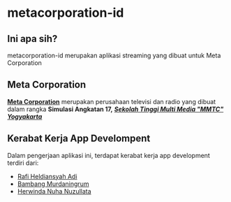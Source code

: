 # metacorporation-id

## Ini apa sih?
metacorporation-id merupakan aplikasi streaming yang dibuat untuk Meta Corporation

## Meta Corporation
[**Meta Corporation**](https://metacorporation.id) merupakan perusahaan televisi dan radio yang dibuat dalam rangka **Simulasi Angkatan 17,** [_**Sekolah Tinggi Multi Media "MMTC" Yogyakarta**_](https://mmtc.ac.id)

## Kerabat Kerja App Develompent
Dalam pengerjaan aplikasi ini, terdapat kerabat kerja app development terdiri dari:
* [Rafi Heldiansyah Adi](https://github.com/rafihadi04) 
* [Bambang Murdaningrum](https://github.com/)
* [Herwinda Nuha Nuzullata](https://github.com/)
